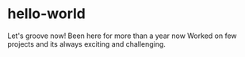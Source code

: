 # hello-world
Let's groove now!
Been here for more than a year now
Worked on few projects and its always exciting and challenging.
